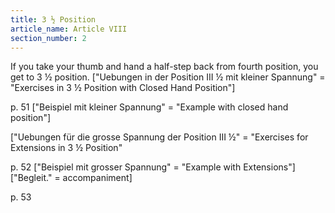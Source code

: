 ```yaml
---
title: 3 ½ Position
article_name: Article VIII
section_number: 2
---
```


If you take your thumb and hand a half-step back from fourth position, you get to 3 ½ position.
["Uebungen in der Position III ½ mit kleiner Spannung" = "Exercises in 3 ½ Position with Closed Hand Position"]
 
p. 51
["Beispiel mit kleiner Spannung" = "Example with closed hand position"]


["Uebungen für die grosse Spannung der Position III ½" = "Exercises for Extensions in 3 ½ Position"


p. 52
["Beispiel mit grosser Spannung" = "Example with Extensions"]
["Begleit." = accompaniment]


p. 53
